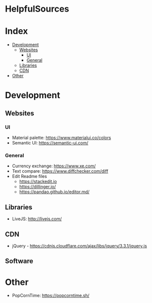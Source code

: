 
# HelpfulSources


# Index

- [Development](#development)
	- [Websites](#websites)
		- [UI](#ui)
		- [General](#general)
	- [Libraries](#libraries)
	- [CDN](#cdn)
- [Other](#other)

# Development
## Websites

### UI
- Material palette: https://www.materialui.co/colors
- Semantic UI: https://semantic-ui.com/
### General
- Currency exchange: https://www.xe.com/
- Text compare: https://www.diffchecker.com/diff
- Edit Readme files
	- https://stackedit.io
	- https://dillinger.io/
	- https://pandao.github.io/editor.md/
## Libraries
- LiveJS: http://livejs.com/

## CDN
- jQuery - https://cdnjs.cloudflare.com/ajax/libs/jquery/3.3.1/jquery.js

## Software

# Other
- PopCornTime: https://popcorntime.sh/
